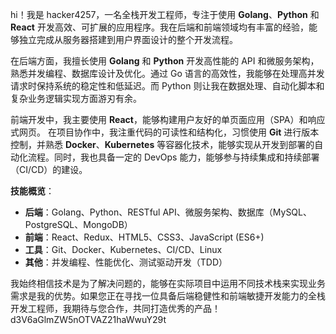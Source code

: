 hi！我是 hacker4257，一名全栈开发工程师，专注于使用 **Golang**、**Python** 和 **React** 开发高效、可扩展的应用程序。我在后端和前端领域均有丰富的经验，能够独立完成从服务器搭建到用户界面设计的整个开发流程。

在后端方面，我擅长使用 **Golang** 和 **Python** 开发高性能的 API 和微服务架构，熟悉并发编程、数据库设计及优化。通过 Go 语言的高效性，我能够在处理高并发请求时保持系统的稳定性和低延迟。而 Python 则让我在数据处理、自动化脚本和复杂业务逻辑实现方面游刃有余。

前端开发中，我主要使用 **React**，能够构建用户友好的单页面应用（SPA）和响应式网页。
在项目协作中，我注重代码的可读性和结构化，习惯使用 **Git** 进行版本控制，并熟悉 **Docker**、**Kubernetes** 等容器化技术，能够实现从开发到部署的自动化流程。同时，我也具备一定的 DevOps 能力，能够参与持续集成和持续部署（CI/CD）的建设。

**技能概览**：
- **后端**：Golang、Python、RESTful API、微服务架构、数据库（MySQL、PostgreSQL、MongoDB）
- **前端**：React、Redux、HTML5、CSS3、JavaScript (ES6+)
- **工具**：Git、Docker、Kubernetes、CI/CD、Linux
- **其他**：并发编程、性能优化、测试驱动开发（TDD）

我始终相信技术是为了解决问题的，能够在实际项目中运用不同技术栈来实现业务需求是我的优势。如果您正在寻找一位具备后端稳健性和前端敏捷开发能力的全栈开发工程师，我期待与您合作，共同打造优秀的产品！
d3V6aGlmZW5nOTVAZ21haWwuY29t